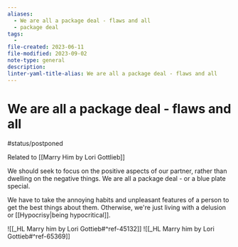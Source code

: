 ```yaml
---
aliases:
  - We are all a package deal - flaws and all
  - package deal
tags:
  - 
file-created: 2023-06-11
file-modified: 2023-09-02
note-type: general
description: 
linter-yaml-title-alias: We are all a package deal - flaws and all
---
```


# We are all a package deal - flaws and all

#status/postponed

Related to [[Marry Him by Lori Gottlieb]]

We should seek to focus on the positive aspects of our partner, rather than dwelling on the negative things. We are all a package deal - or a blue plate special.

We have to take the annoying habits and unpleasant features of a person to get the best things about them. Otherwise, we're just living with a delusion or [[Hypocrisy|being hypocritical]].

![[_HL Marry him by Lori Gottieb#^ref-45132]]
![[_HL Marry him by Lori Gottieb#^ref-65369]]
